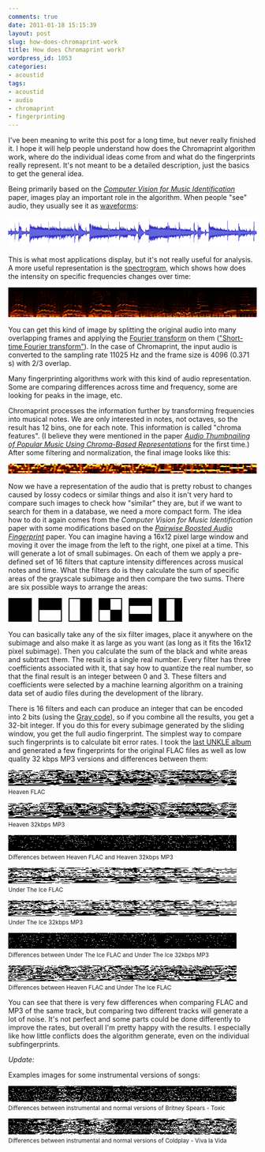 ```yaml
---
comments: true
date: 2011-01-18 15:15:39
layout: post
slug: how-does-chromaprint-work
title: How does Chromaprint work?
wordpress_id: 1053
categories:
- acoustid
tags:
- acoustid
- audio
- chromaprint
- fingerprinting
---
```


I've been meaning to write this post for a long time, but never really finished it. I hope it will help people understand how does the Chromaprint algorithm work, where do the individual ideas come from and what do the fingerprints really represent. It's not meant to be a detailed description, just the basics to get the general idea.

Being primarily based on the [_Computer Vision for Music Identification_](http://www.cs.cmu.edu/~yke/musicretrieval/) paper, images play an important role in the algorithm. When people "see" audio, they usually see it as [waveforms](http://en.wikipedia.org/wiki/Waveform):

![](/uploads/waveform1.png)

This is what most applications display, but it's not really useful for analysis.  A more useful representation is the [spectrogram](http://en.wikipedia.org/wiki/Spectrogram), which shows how does the intensity on specific frequencies changes over time:

![](/uploads/spectrogram1.png)

You can get this kind of image by splitting the original audio into many overlapping frames and applying the [Fourier transform](http://en.wikipedia.org/wiki/Fourier_transform) on them (["Short-time Fourier transform"](http://en.wikipedia.org/wiki/Short-time_Fourier_transform)). In the case of Chromaprint, the input audio is converted to the sampling rate 11025 Hz and the frame size is 4096 (0.371 s) with 2/3 overlap.

Many fingerprinting algorithms work with this kind of audio representation. Some are comparing differences across time and frequency, some are looking for peaks in the image, etc.

Chromaprint processes the information further by transforming frequencies into musical notes. We are only interested in notes, not octaves, so the result has 12 bins, one for each note. This information is called "chroma features". (I believe they were mentioned in the paper [_Audio Thumbnailing of Popular Music Using Chroma-Based Representations_](http://musicweb.ucsd.edu/~sdubnov/CATbox/Reader/ThumbnailingMM05.pdf) for the first time.) After some filtering and normalization, the final image looks like this:

![](/uploads/chr.png)

Now we have a representation of the audio that is pretty robust to changes caused by lossy codecs or similar things and also it isn't very hard to compare such images to check how "similar" they are, but if we want to search for them in a database, we need a more compact form. The idea how to do it again comes from the _Computer Vision for Music Identification_ paper with some modifications based on the [_Pairwise Boosted Audio Fingerprint_](http://dx.doi.org/10.1109/TIFS.2009.2034452) paper. You can imagine having a 16x12 pixel large window and moving it over the image from the left to the right, one pixel at a time. This will generate a lot of small subimages. On each of them we apply a pre-defined set of 16 filters that capture intensity differences across musical notes and time. What the filters do is they calculate the sum of specific areas of the grayscale subimage and then compare the two sums. There are six possible ways to arrange the areas:

![](/uploads/g3135.png)

You can basically take any of the six filter images, place it anywhere on the subimage and also make it as large as you want (as long as it fits the 16x12 pixel subimage). Then you calculate the sum of the black and white areas and subtract them. The result is a single real number. Every filter has three coefficients associated with it, that say how to quantize the real number, so that the final result is an integer between 0 and 3. These filters and coefficients were selected by a machine learning algorithm on a training data set of audio files during the development of the library.

There is 16 filters and each can produce an integer that can be encoded into 2 bits (using the [Gray code](http://en.wikipedia.org/wiki/Gray_code)), so if you combine all the results, you get a 32-bit integer. If you do this for every subimage generated by the sliding window, you get the full audio fingerprint. The simplest way to compare such fingerprints is to calculate bit error rates. I took the [last UNKLE album](http://relentlessenergy.bandcamp.com/) and generated a few fingerprints for the original FLAC files as well as low quality 32 kbps MP3 versions and differences between them:

![](/uploads/heavenflac.png)<br />
<small>Heaven FLAC</small>

![](/uploads/heavenmp3.png)<br />
<small>Heaven 32kbps MP3</small>

![](/uploads/heavenflac-xor-heavenmp3.png)<br />
<small>Differences between Heaven FLAC and Heaven 32kbps MP3</small>

![](/uploads/undertheiceflac.png)<br />
<small>Under The Ice FLAC</small>

![](/uploads/undertheicemp3.png)<br />
<small>Under The Ice 32kbps MP3</small>

![](/uploads/undertheiceflac-xor-undertheicemp3.png)<br />
<small>Differences between Under The Ice FLAC and Under The Ice 32kbps MP3</small>

![](/uploads/undertheiceflac-xor-heavenflac.png)<br />
<small>Differences between Heaven FLAC and Under The Ice FLAC</small>

You can see that there is very few differences when comparing FLAC and MP3 of the same track, but comparing two different tracks will generate a lot of noise. It's not perfect and some parts could be done differently to improve the rates, but overall I'm pretty happy with the results. I especially like how little conflicts does the algorithm generate, even on the individual subfingerprints.

_Update:_

Examples images for some instrumental versions of songs:

![](/uploads/toxic-instr.png)<br />
<small>Differences between instrumental and normal versions of Britney Spears - Toxic</small>

![](/uploads/vivalavida-instr.png)<br />
<small>Differences between instrumental and normal versions of Coldplay - Viva la Vida</small>

